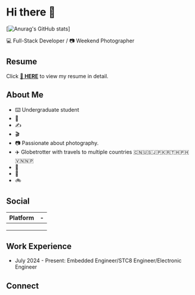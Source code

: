# Hi there 👋

[![Anurag's GitHub stats](https://github-readme-stats.vercel.app/apiBohanSuanuraghazra)]

💻 Full-Stack Developer / 📷 Weekend Photographer

## Resume

Click **[📝 HERE](https://github.com/BohanSu/BohanSu/blob/main/README.md)** to view my resume in detail.

## About Me

- ⌨️ Undergraduate student
- 🐾 
- ✍️ 
- 🎬 
- 📷 Passionate about photography.
- ✈️ Globetrotter with travels to multiple countries 🇨🇳🇺🇸🇯🇵🇰🇷🇹🇭🇵🇭🇻🇳🇳🇵
- 🏃 
- 🤿 
- 🚲 

## Social

| Platform                               | -                                                                                                                         |
| -------------------------------------- | ------------------------------------------------------------------------------------------------------------------------- |
|||
|||
|||

## Work Experience

- July 2024 - Present: Embedded Engineer/STC8 Engineer/Electronic Engineer


## Connect
